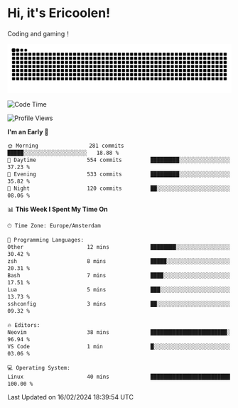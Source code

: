 # Hi, it's Ericoolen!
Coding and gaming！

<picture>
  <source media="(prefers-color-scheme: dark)" srcset="https://raw.githubusercontent.com/Eric-Song-Nop/Eric-Song-Nop/output/github-contribution-grid-snake-dark.svg">
  <source media="(prefers-color-scheme: light)" srcset="https://raw.githubusercontent.com/Eric-Song-Nop/Eric-Song-Nop/output/github-contribution-grid-snake.svg">
  <img alt="github contribution grid snake animation" src="https://raw.githubusercontent.com/Eric-Song-Nop/Eric-Song-Nop/output/github-contribution-grid-snake.svg">
</picture>

<!--START_SECTION:waka-->
![Code Time](http://img.shields.io/badge/Code%20Time-1%2C175%20hrs%2051%20mins-blue)

![Profile Views](http://img.shields.io/badge/Profile%20Views-20-blue)

**I'm an Early 🐤** 

```text
🌞 Morning                281 commits         █████░░░░░░░░░░░░░░░░░░░░   18.88 % 
🌆 Daytime                554 commits         █████████░░░░░░░░░░░░░░░░   37.23 % 
🌃 Evening                533 commits         █████████░░░░░░░░░░░░░░░░   35.82 % 
🌙 Night                  120 commits         ██░░░░░░░░░░░░░░░░░░░░░░░   08.06 % 
```


📊 **This Week I Spent My Time On** 

```text
🕑︎ Time Zone: Europe/Amsterdam

💬 Programming Languages: 
Other                    12 mins             ████████░░░░░░░░░░░░░░░░░   30.42 % 
zsh                      8 mins              █████░░░░░░░░░░░░░░░░░░░░   20.31 % 
Bash                     7 mins              ████░░░░░░░░░░░░░░░░░░░░░   17.51 % 
Lua                      5 mins              ███░░░░░░░░░░░░░░░░░░░░░░   13.73 % 
sshconfig                3 mins              ██░░░░░░░░░░░░░░░░░░░░░░░   09.32 % 

🔥 Editors: 
Neovim                   38 mins             ████████████████████████░   96.94 % 
VS Code                  1 min               █░░░░░░░░░░░░░░░░░░░░░░░░   03.06 % 

💻 Operating System: 
Linux                    40 mins             █████████████████████████   100.00 % 
```


 Last Updated on 16/02/2024 18:39:54 UTC
<!--END_SECTION:waka-->
